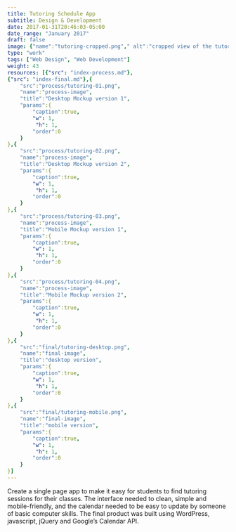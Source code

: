 ```yaml
---
title: Tutoring Schedule App
subtitle: Design & Development
date: 2017-01-31T20:46:03-05:00
date_range: "January 2017"
draft: false
image: {"name":"tutoring-cropped.png"," alt":"cropped view of the tutoring calendar/schedule page"}
type: "work"
tags: ["Web Design", "Web Development"]
weight: 43
resources: [{"src": "index-process.md"},
{"src": "index-final.md"},{
    "src":"process/tutoring-01.png",
    "name":"process-image",
    "title":"Desktop Mockup version 1",
    "params":{
        "caption":true,
        "w": 1,
         "h": 1,
        "order":0
    }
},{
    "src":"process/tutoring-02.png",
    "name":"process-image",
    "title":"Desktop Mockup version 2",
    "params":{
        "caption":true,
        "w": 1,
         "h": 1,
        "order":0
    }
},{
    "src":"process/tutoring-03.png",
    "name":"process-image",
    "title":"Mobile Mockup version 1",
    "params":{
        "caption":true,
        "w": 1,
         "h": 1,
        "order":0
    }
},{
    "src":"process/tutoring-04.png",
    "name":"process-image",
    "title":"Mobile Mockup version 2",
    "params":{
        "caption":true,
        "w": 1,
         "h": 1,
        "order":0
    }
},{
    "src":"final/tutoring-desktop.png",
    "name":"final-image",
    "title":"desktop version",
    "params":{
        "caption":true,
        "w": 1,
         "h": 1,
        "order":0
    }
},{
    "src":"final/tutoring-mobile.png",
    "name":"final-image",
    "title":"mobile version",
    "params":{
        "caption":true,
        "w": 1,
         "h": 1,
        "order":0
    }
}]
---
```

Create a single page app to make it easy for students to find tutoring sessions for their classes. The interface needed to clean, simple and mobile-friendly, and the calendar needed to be easy to update by someone of basic computer skills. The final product was built using WordPress,  javascript, jQuery and Google’s Calendar API.